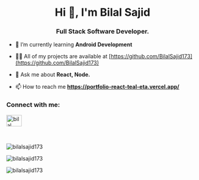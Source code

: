 <h1 align="center">Hi 👋, I'm Bilal Sajid</h1>
<h3 align="center">Full Stack Software Developer.</h3>

- 🔭 I’m currently learning **Android Development**

- 👨‍💻 All of my projects are available at [https://github.com/BilalSajid173](https://github.com/BilalSajid173)

- 💬 Ask me about **React, Node.**

- 📫 How to reach me **https://portfolio-react-teal-eta.vercel.app/**

<h3 align="left">Connect with me:</h3>
<p align="left">
<a href="https://www.linkedin.com/in/bilal-sajid-5b1218219/" target="blank"><img align="center" src="https://raw.githubusercontent.com/rahuldkjain/github-profile-readme-generator/master/src/images/icons/Social/linked-in-alt.svg" alt="bilal sajid" height="30" width="40" /></a>
</p>
<br/>
<p><img align="center" src="https://github-readme-stats.vercel.app/api/top-langs?username=bilalsajid173&show_icons=true&locale=en&layout=compact" alt="bilalsajid173" /></p>

<p><img align="center" src="https://github-readme-stats.vercel.app/api?username=bilalsajid173&show_icons=true&locale=en" alt="bilalsajid173" /></p>

<p><img align="center" src="https://github-readme-streak-stats.herokuapp.com/?user=bilalsajid173&" alt="bilalsajid173" /></p>

